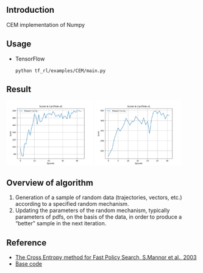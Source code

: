 ## Introduction

CEM implementation of Numpy




## Usage

- TensorFlow
    ```shell script
    python tf_rl/examples/CEM/main.py
    ```



## Result

<img src="./images/CartPole-v0.png" width="45%" height="45%"> <img src="./images/CartPole-v1.png" width="45%" height="45%">



## Overview of algorithm

1. Generation of a sample of random data (trajectories, vectors, etc.) according to a specified random mechanism.
2. Updating the parameters of the random mechanism, typically parameters of pdfs, on the basis of the data, in order to produce a “better” sample in the next iteration.



## Reference
- [The Cross Entropy method for Fast Policy Search, S.Mannor et al., 2003](https://www.aaai.org/Papers/ICML/2003/ICML03-068.pdf)
- [Base code](https://gist.github.com/andrewliao11/d52125b52f76a4af73433e1cf8405a8f)